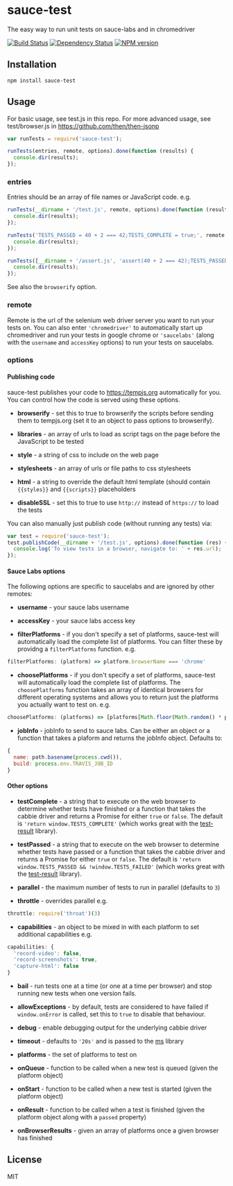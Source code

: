 # sauce-test

The easy way to run unit tests on sauce-labs and in chromedriver

[![Build Status](https://img.shields.io/travis/ForbesLindesay/sauce-test/master.svg)](https://travis-ci.org/ForbesLindesay/sauce-test)
[![Dependency Status](https://img.shields.io/gemnasium/ForbesLindesay/sauce-test.svg)](https://gemnasium.com/ForbesLindesay/sauce-test)
[![NPM version](https://img.shields.io/npm/v/sauce-test.svg)](https://www.npmjs.org/package/sauce-test)

## Installation

    npm install sauce-test

## Usage

For basic usage, see test.js in this repo.  For more advanced usage, see test/browser.js in https://github.com/then/then-jsonp

```js
var runTests = require('sauce-test');

runTests(entries, remote, options).done(function (results) {
  console.dir(results);
});
```

### entries

Entries should be an array of file names or JavaScript code.  e.g.

```js
runTests(__dirname + '/test.js', remote, options).done(function (results) {
  console.dir(results);
});
```

```js
runTests('TESTS_PASSED = 40 + 2 === 42;TESTS_COMPLETE = true;', remote, options).done(function (results) {
  console.dir(results);
});
```

```js
runTests([__dirname + '/assert.js', 'assert(40 + 2 === 42);TESTS_PASSED = true;TESTS_COMPLETE = true;'], remote, options).done(function (results) {
  console.dir(results);
});
```

See also the `browserify` option.

### remote

Remote is the url of the selenium web driver server you want to run your tests on.  You can also enter `'chromedriver'` to automatically start up chromedriver and run your tests in google chrome or `'saucelabs'` (along with the `username` and `accessKey` options) to run your tests on saucelabs.

### options

#### Publishing code

sauce-test publishes your code to https://tempjs.org automatically for you.  You can control how the code is served using these options.

 - **browserify** - set this to true to browserify the scripts before sending them to tempjs.org (set it to an object to pass options to browserify).

 - **libraries** - an array of urls to load as script tags on the page before the JavaScript to be tested

 - **style** - a string of css to include on the web page

 - **stylesheets** - an array of urls or file paths to css stylesheets

 - **html** - a string to override the default html template (should contain `{{styles}}` and `{{scripts}}` placeholders

 - **disableSSL** - set this to true to use `http://` instead of `https://` to load the tests

You can also manually just publish code (without running any tests) via:

```js
var test = require('sauce-test');
test.publishCode(__dirname + '/test.js', options).done(function (res) {
  console.log('To view tests in a browser, navigate to: ' + res.url);
});
```

#### Sauce Labs options

The following options are specific to saucelabs and are ignored by other remotes:

 - **username** - your sauce labs username

 - **accessKey** - your sauce labs access key

 - **filterPlatforms** - if you don't specify a set of platforms, sauce-test will automatically load the complete list of platforms. You can filter these by providng a `filterPlatforms` function. e.g.

  ```js
  filterPlatforms: (platform) => platform.browserName === 'chrome'
  ```

 - **choosePlatforms** - if you don't specify a set of platforms, sauce-test will automatically load the complete list of platforms.  The `choosePlatforms` function takes an array of identical browsers for different operating systems and allows you to return just the platforms you actually want to test on. e.g.

  ```js
  choosePlatforms: (platforms) => [platforms[Math.floor(Math.random() * platforms.length)]]
  ```

 - **jobInfo** - jobInfo to send to sauce labs.  Can be either an object or a function that takes a plaform and returns the jobInfo object.  Defaults to:

  ```js
  {
    name: path.basename(process.cwd()),
    build: process.env.TRAVIS_JOB_ID
  }
  ```

#### Other options

 - **testComplete** - a string that to execute on the web browser to determine whether tests have finished or a function that takes the cabbie driver and returns a Promise for either `true` or `false`.  The default is `'return window.TESTS_COMPLETE'` (which works great with the [test-result](https://www.npmjs.com/package/test-result) library).

 - **testPassed** - a string that to execute on the web browser to determine whether tests have passed or a function that takes the cabbie driver and returns a Promise for either `true` or `false`.  The default is `'return window.TESTS_PASSED && !window.TESTS_FAILED'` (which works great with the [test-result](https://www.npmjs.com/package/test-result) library).

 - **parallel** - the maximum number of tests to run in parallel (defaults to `3`)

 - **throttle** - overrides parallel e.g.

  ```js
  throttle: require('throat')(3)
  ```

 - **capabilities** - an object to be mixed in with each platform to set additional capabilities e.g.

  ```js
  capabilities: {
    'record-video': false,
    'record-screenshots': true,
    'capture-html': false
  }
  ```

 - **bail** - run tests one at a time (or one at a time per browser) and stop running new tests when one version fails.

 - **allowExceptions** - by default, tests are considered to have failed if `window.onError` is called, set this to `true` to disable that behaviour.

 - **debug** - enable debugging output for the underlying cabbie driver

 - **timeout** - defaults to `'20s'` and is passed to the [ms](https://www.npmjs.com/package/ms) library

 - **platforms** - the set of platforms to test on

 - **onQueue** - function to be called when a new test is queued (given the platform object)

 - **onStart** - function to be called when a new test is started (given the platform object)

 - **onResult** - function to be called when a test is finished (given the platform object along with a `passed` property)

 - **onBrowserResults** - given an array of platforms once a given browser has finished

## License

  MIT
